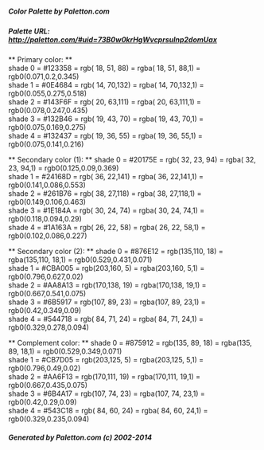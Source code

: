 #####  Color Palette by Paletton.com
#####  Palette URL: http://paletton.com/#uid=73B0w0krHgWvcprsulnp2domUax

** Primary color: **  
shade 0 = #123358 = rgb( 18, 51, 88) = rgba( 18, 51, 88,1) = rgb0(0.071,0.2,0.345)   
shade 1 = #0E4684 = rgb( 14, 70,132) = rgba( 14, 70,132,1) = rgb0(0.055,0.275,0.518)   
shade 2 = #143F6F = rgb( 20, 63,111) = rgba( 20, 63,111,1) = rgb0(0.078,0.247,0.435)   
shade 3 = #132B46 = rgb( 19, 43, 70) = rgba( 19, 43, 70,1) = rgb0(0.075,0.169,0.275)   
shade 4 = #132437 = rgb( 19, 36, 55) = rgba( 19, 36, 55,1) = rgb0(0.075,0.141,0.216)

** Secondary color (1): **
shade 0 = #20175E = rgb( 32, 23, 94) = rgba( 32, 23, 94,1) = rgb0(0.125,0.09,0.369)   
shade 1 = #24168D = rgb( 36, 22,141) = rgba( 36, 22,141,1) = rgb0(0.141,0.086,0.553)   
shade 2 = #261B76 = rgb( 38, 27,118) = rgba( 38, 27,118,1) = rgb0(0.149,0.106,0.463)   
shade 3 = #1E184A = rgb( 30, 24, 74) = rgba( 30, 24, 74,1) = rgb0(0.118,0.094,0.29)   
shade 4 = #1A163A = rgb( 26, 22, 58) = rgba( 26, 22, 58,1) = rgb0(0.102,0.086,0.227)

** Secondary color (2): **
shade 0 = #876E12 = rgb(135,110, 18) = rgba(135,110, 18,1) = rgb0(0.529,0.431,0.071)   
shade 1 = #CBA005 = rgb(203,160,  5) = rgba(203,160,  5,1) = rgb0(0.796,0.627,0.02)   
shade 2 = #AA8A13 = rgb(170,138, 19) = rgba(170,138, 19,1) = rgb0(0.667,0.541,0.075)   
shade 3 = #6B5917 = rgb(107, 89, 23) = rgba(107, 89, 23,1) = rgb0(0.42,0.349,0.09)   
shade 4 = #544718 = rgb( 84, 71, 24) = rgba( 84, 71, 24,1) = rgb0(0.329,0.278,0.094)

** Complement color: **
shade 0 = #875912 = rgb(135, 89, 18) = rgba(135, 89, 18,1) = rgb0(0.529,0.349,0.071)   
shade 1 = #CB7D05 = rgb(203,125,  5) = rgba(203,125,  5,1) = rgb0(0.796,0.49,0.02)   
shade 2 = #AA6F13 = rgb(170,111, 19) = rgba(170,111, 19,1) = rgb0(0.667,0.435,0.075)   
shade 3 = #6B4A17 = rgb(107, 74, 23) = rgba(107, 74, 23,1) = rgb0(0.42,0.29,0.09)   
shade 4 = #543C18 = rgb( 84, 60, 24) = rgba( 84, 60, 24,1) = rgb0(0.329,0.235,0.094)

#####  Generated by Paletton.com (c) 2002-2014

